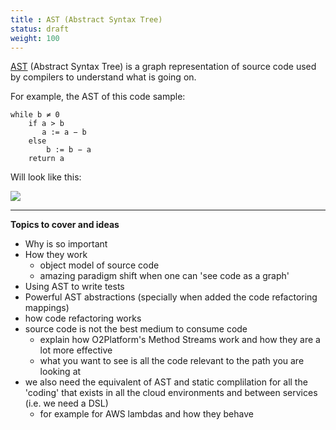 ```yaml
---
title : AST (Abstract Syntax Tree)
status: draft
weight: 100
---
```


[AST](https://en.wikipedia.org/wiki/Abstract_syntax_tree) (Abstract Syntax Tree) is a graph representation of source code used by compilers to understand what is going on.

For example, the AST of this code sample:
```
while b ≠ 0
    if a > b
       a := a − b
    else
        b := b − a
    return a
```
Will look like this:

![](images/800px-Abstract_syntax_tree_for_Euclidean_algorithm.svg.png)



---

**Topics to cover and ideas**

 - Why is so important
 - How they work
    - object model of source code
    - amazing paradigm shift when one can 'see code as a graph'
 - Using AST to write tests
 - Powerful AST abstractions (specially when added the code refactoring mappings)
 - how code refactoring works
 - source code is not the best medium to consume code
    - explain how O2Platform's Method Streams work and how they are a lot more effective
    - what you want to see is all the code relevant to the path you are looking at
 - we also need the equivalent of AST and static complilation for all the 'coding' that exists in all the cloud environments and between services (i.e. we need a DSL)
    - for example for AWS lambdas and how they behave

